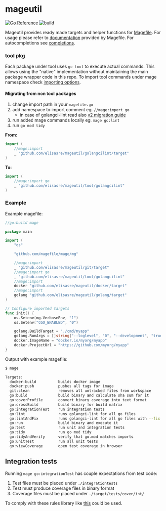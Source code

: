 # mageutil

[![Go Reference](https://pkg.go.dev/badge/github.com/elisasre/mageutil.svg)](https://pkg.go.dev/github.com/elisasre/mageutil) ![build](https://github.com/elisasre/mageutil/actions/workflows/main.yml/badge.svg)

Mageutil provides ready made targets and helper functions for [Magefile](https://magefile.org/). For usage please refer to [documentation](https://magefile.org/importing/) provided by Magefile. For autocompletions see [completions](https://github.com/elisasre/mageutil/tree/main/completions).

### tool pkg

Each package under tool uses `go tool` to execute actual commands. This allows using the "native" implementation without maintaining the main package wrapper code in this repo. To import tool commands under mage namespace check [importing options](https://magefile.org/importing/).

#### Migrating from non tool packages

1. change import path in your `magefile.go`
2. add namespace to import comment eg. `//mage:import go`
    - in case of golangci-lint read also [v2 migration guide](https://golangci-lint.run/product/migration-guide/)
3. run added mage commands locally eg. `mage go:lint`
4. run `go mod tidy`

**From:**

```go
import (
	//mage:import
	_ "github.com/elisasre/mageutil/golangcilint/target"
)
```

**To:**

```go
import (
	//mage:import go
	_ "github.com/elisasre/mageutil/tool/golangcilint"
)
```

### Example

Example magefile:

```go
//go:build mage

package main

import (
	"os"

	"github.com/magefile/mage/mg"

	//mage:import
	_ "github.com/elisasre/mageutil/git/target"
	//mage:import go
	_ "github.com/elisasre/mageutil/tool/golangcilint"
	//mage:import
	docker "github.com/elisasre/mageutil/docker/target"
	//mage:import
	golang "github.com/elisasre/mageutil/golang/target"
)

// Configure imported targets
func init() {
	os.Setenv(mg.VerboseEnv, "1")
	os.Setenv("CGO_ENABLED", "0")

	golang.BuildTarget = "./cmd/myapp"
	golang.RunArgs = []string{"--loglevel", "0", "--development", "true"}
	docker.ImageName = "docker.io/myorg/myapp"
	docker.ProjectUrl = "https://github.com/myorg/myapp"
}
```

Output with example magefile:

```sh
$ mage

Targets:
  docker:build          builds docker image
  docker:push           pushes all tags for image
  git:clean             removes all untracked files from workspace
  go:build              build binary and calculate sha sum for it
  go:coverProfile       convert binary coverage into text format
  go:crossBuild         build binary for build matrix
  go:integrationTest    run integration tests
  go:lint               runs golangci-lint for all go files
  go:lintAndFix         runs golangci-lint for all go files with --fix flag
  go:run                build binary and execute it
  go:test               run unit and integration tests
  go:tidy               run go mod tidy
  go:tidyAndVerify      verify that go.mod matches imports
  go:unitTest           run all unit tests
  go:viewCoverage       open test coverage in browser
```

## Integration tests

Running `mage go:integrationTest` has couple expectations from test code:

1. Test files must be placed under `./integrationtests`
2. Test must produce coverage files in binary format
3. Coverage files must be placed under `./target/tests/cover/int/`

To comply with these rules library like [this](https://pkg.go.dev/github.com/elisasre/go-common@v1.4.6/integrationtest) could be used.
